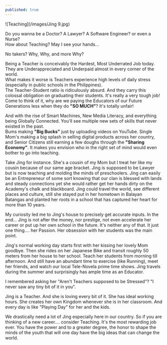 ```yaml
---
published: true
---
```

![Teaching](/images/Jing 9.jpg)

Do you wanna be a Doctor? A Lawyer? A Software Engineer? or even a Nurse?   
How about Teaching? May I see your hands...

No takers? Why, Why, and more Why?

Being a Teacher is conceivably the Hardest, Most Underrated Job today. They are Underappreciated and Underpaid almost in every corner of the world.   
What makes it worse is Teachers experience high levels of daily stress (especially in public schools in the Philippines).   
The Teacher-Student ratio is ridiculously absurd. And they carry this colossal obligation on graduating their students. 
It's really a very tough job!   
Come to think of it, why are we paying the Educators of our Future Generations less when they do **"SO MUCH"**? 
It's totally unfair!

And with the rise of Smart Machines, New Media Literacy, and everything being Globally Connected. You'll see multiple new sets of skills that never existed in the past.   
Bums making **"Big Bucks"** just by uploading videos on YouTube. Single Mom's making a big splash in selling digital products across her country, and Senior Citizens still earning a few doughs through the **"Sharing Economy"**. 
It makes you envision who in the right set of mind would even bother to go into teaching.

Take Jing for instance. She's a cousin of my Mom but I treat her like my cousin because of our same age bracket. 
Jing is supposed to be Lawyer but is now teaching and molding the minds of preschoolers.
Jing can easily be an Entrepreneur of some sort knowing that our clan is blessed with lands and steady connections yet she would rather get her hands dirty on the Academy's chalk and blackboard.
Jing could travel the world, see different places and culture, still she stayed put in her hometown in Balayan Batangas and planted her roots in a school that has captured her heart for more than 10 years.

My curiosity led me to Jing's house to precisely get accurate inputs.  In the end... Jing is not after the money, nor prestige, not even accelerate her career or put up her own school in the future. 
It's neither any of that. It just one thing.... her Passion. Her obsession with her students was the main point.  

Jing's normal working day starts first with her kissing her lovely Mom goodbye. Then she rides on her Japanese Bike and transit roughly 50 meters from her house to her school. Teach her students from morning till afternoon. And still have an abundant time to exercise (like Running), meet her friends, and watch our local Tele-Novela prime time shows.
Jing travels during the summer and surprisingly has ample time as an Educator.  

I remembered asking her "Aren't Teachers supposed to be Stressed"? 
"I never saw any tiny bit of it in you". 

Jing is a Teacher. And she is loving every bit of it. She has ideal working hours. She creates her own Kingdom whenever she is in her classroom. And every day is like "Playing Day" for her and the kids. 

We drastically need a lot of Jing especially here in our country. So if you are thinking of a new career.... consider Teaching.
It's the most rewarding job ever. You have the power and to a greater degree, the honor to shape the minds of the youth that will one day have the big ideas that can change the world.  
